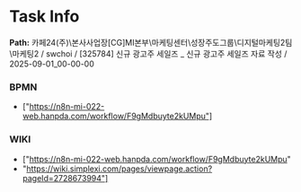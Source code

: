 # Task Info

**Path:** 카페24(주)\본사사업장\[CG]MI본부\마케팅센터\성장주도그룹\디지털마케팅2팀\마케팅2 / swchoi / [325784] 신규 광고주 세일즈 _ 신규 광고주 세일즈 자료 작성 / 2025-09-01_00-00-00

### BPMN
- ["https://n8n-mi-022-web.hanpda.com/workflow/F9gMdbuyte2kUMpu"]

### WIKI
- ["https://n8n-mi-022-web.hanpda.com/workflow/F9gMdbuyte2kUMpu"
- "https://wiki.simplexi.com/pages/viewpage.action?pageId=2728673994"]

